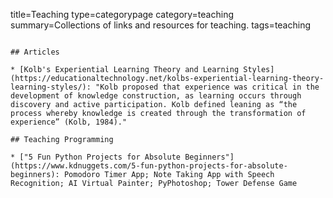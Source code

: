 title=Teaching
type=categorypage
category=teaching
summary=Collections of links and resources for teaching.
tags=teaching
~~~~~~

## Articles

* [Kolb's Experiential Learning Theory and Learning Styles](https://educationaltechnology.net/kolbs-experiential-learning-theory-learning-styles/): "Kolb proposed that experience was critical in the development of knowledge construction, as learning occurs through discovery and active participation. Kolb defined leaning as “the process whereby knowledge is created through the transformation of experience” (Kolb, 1984)."

## Teaching Programming

* ["5 Fun Python Projects for Absolute Beginners"](https://www.kdnuggets.com/5-fun-python-projects-for-absolute-beginners): Pomodoro Timer App; Note Taking App with Speech Recognition; AI Virtual Painter; PyPhotoshop; Tower Defense Game

